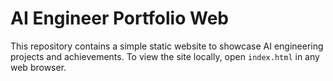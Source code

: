 # AI Engineer Portfolio Web

This repository contains a simple static website to showcase AI engineering projects and achievements. To view the site locally, open `index.html` in any web browser.
